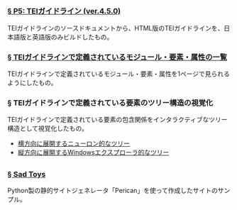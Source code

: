 ## 
### [§ P5: TEIガイドライン (ver.4.5.0)](https://muranamihdk.github.io/tei-guidelines-ja/ja/html/index.html)
TEIガイドラインのソースドキュメントから、HTML版のTEIガイドラインを、日本語版と英語版のみビルドしたもの。
### [§ TEIガイドラインで定義されているモジュール・要素・属性の一覧](https://muranamihdk.github.io/tei-elements-list/)
TEIガイドラインで定義されているモジュール・要素・属性を1ページで見られるようにしたもの。
### § TEIガイドラインで定義されている要素のツリー構造の視覚化
TEIガイドラインで定義されている要素の包含関係をインタラクティブなツリー構造として視覚化したもの。
- [横方向に展開するニューロン的なツリー](https://muranamihdk.github.io/tei-elements-tree/horizontal-tree/)
- [縦方向に展開するWindowsエクスプローラ的なツリー](https://muranamihdk.github.io/tei-elements-tree/vertical-explorer/)

## 
### [§ Sad Toys](https://muranamihdk.github.io/sad-toys/)
Python製の静的サイトジェネレータ「Perican」を使って作成したサイトのサンプル。
